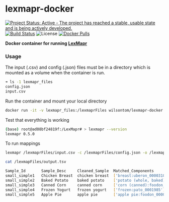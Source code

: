 # lexmapr-docker

[![Project Status: Active - The project has reached a stable, usable state and is being actively developed.](http://www.repostatus.org/badges/0.1.0/active.svg)](http://www.repostatus.org/#active) [![Build Status](https://travis-ci.org/wilsontom/lexmapr-docker.svg?branch=master)](https://travis-ci.org/wilsontom/lexmapr-docker)
 ![License](https://img.shields.io/badge/license-GNU%20GPL%20v3.0-blue.svg "GNU GPL v3.0") [![Docker Pulls](https://img.shields.io/docker/pulls/wilsontom/lexmapr-docker.svg)](https://hub.docker.com/r/wilsontom/lexmapr-docker)


**Docker container for running [LexMapr](https://github.com/Public-Health-Bioinformatics/LexMapr)**

### Usage

The input (.csv) and config (.json) files must be in a directory which is mounted as a volume when the container is run.

```sh
➜ ls -1 lexmapr_files
config.json
input.csv
```

Run the container and mount your local directory

```sh
docker run -it -v lexmapr_files:/lexmaprFiles wilsontom/lexmapr-docker /bin/bash
```

Test that everything is working

```sh
(base) root@ad08bf24819f:/LexMapr# > lexmapr --version
lexmapr 0.5.0
```

To run mappings

```sh
lexmapr /lexmaprFiles/input.csv -c /lexmaprFiles/config.json -o /lexmaprFiles/output.tsv

cat /lexmapFiles/output.tsv

Sample_Id       Sample_Desc     Cleaned_Sample  Matched_Components
small_simple1   Chicken Breast  chicken breast  ['breast:uberon_0000310']
small_simple2   Baked Potato    baked potato    ['potato (whole, baked):foodon_03302196']
small_simple3   Canned Corn     canned corn     ['corn (canned):foodon_03302665']
small_simple4   Frozen Yogurt   frozen yogurt   ['frozen:pato_0001985']
small_simple5   Apple Pie       apple pie       ['apple pie:foodon_00002475']
```